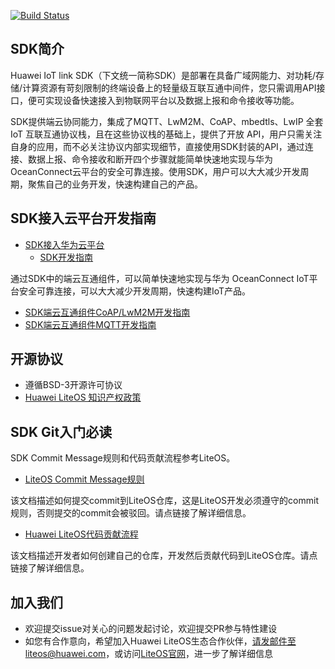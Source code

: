 [![Build Status](https://travis-ci.org/LiteOS/LiteOS_Lab.svg?branch=master)](https://travis-ci.org/LiteOS/LiteOS_Lab)

## SDK简介

Huawei IoT link SDK（下文统一简称SDK）是部署在具备广域网能力、对功耗/存储/计算资源有苛刻限制的终端设备上的轻量级互联互通中间件，您只需调用API接口，便可实现设备快速接入到物联网平台以及数据上报和命令接收等功能。

SDK提供端云协同能力，集成了MQTT、LwM2M、CoAP、mbedtls、LwIP 全套 IoT 互联互通协议栈，且在这些协议栈的基础上，提供了开放 API，用户只需关注自身的应用，而不必关注协议内部实现细节，直接使用SDK封装的API，通过连接、数据上报、命令接收和断开四个步骤就能简单快速地实现与华为OceanConnect云平台的安全可靠连接。使用SDK，用户可以大大减少开发周期，聚焦自己的业务开发，快速构建自己的产品。

## SDK接入云平台开发指南

* [SDK接入华为云平台](https://github.com/SuYai/OceanConnectHelp)
  * [SDK开发指南](./doc/Huawei_IoT_Link_SDK_Developer_Guide.md)

通过SDK中的端云互通组件，可以简单快速地实现与华为 OceanConnect IoT平台安全可靠连接，可以大大减少开发周期，快速构建IoT产品。

* [SDK端云互通组件CoAP/LwM2M开发指南](./doc/Huawei_IoT_Link_SDK_Coap_LwM2M_Developer_Guide_zh.md)
* [SDK端云互通组件MQTT开发指南](./doc/Huawei_IoT_Link_SDK_MQTT_Developer_Guide.md)

## 开源协议

* 遵循BSD-3开源许可协议
* [Huawei LiteOS 知识产权政策](http://developer.huawei.com/ict/cn/site-iot/article/iot-intellectual-property-rights)

## SDK Git入门必读

SDK Commit Message规则和代码贡献流程参考LiteOS。

- [LiteOS Commit Message规则](./doc/LiteOS_Commit_Message.md)

该文档描述如何提交commit到LiteOS仓库，这是LiteOS开发必须遵守的commit规则，否则提交的commit会被驳回。请点链接了解详细信息。

- [Huawei LiteOS代码贡献流程](./doc/LiteOS_Contribute_Guide_GitGUI.md)

该文档描述开发者如何创建自己的仓库，开发然后贡献代码到LiteOS仓库。请点链接了解详细信息。


## 加入我们
* 欢迎提交issue对关心的问题发起讨论，欢迎提交PR参与特性建设
* 如您有合作意向，希望加入Huawei LiteOS生态合作伙伴，请发邮件至liteos@huawei.com，或访问[LiteOS官网](http://www.huawei.com/liteos)，进一步了解详细信息

